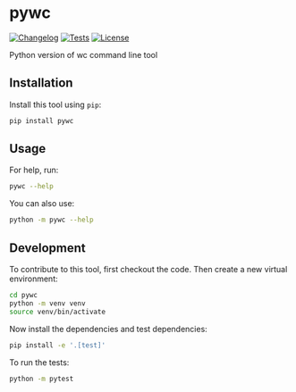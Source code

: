 # pywc

[![Changelog](https://img.shields.io/github/v/release/Akatama/pywc?include_prereleases&label=changelog)](https://github.com/Akatama/pywc/releases)
[![Tests](https://github.com/Akatama/pywc/actions/workflows/test.yml/badge.svg)](https://github.com/Akatama/pywc/actions/workflows/test.yml)
[![License](https://img.shields.io/badge/license-Apache%202.0-blue.svg)](https://github.com/Akatama/pywc/blob/master/LICENSE)

Python version of wc command line tool

## Installation

Install this tool using `pip`:
```bash
pip install pywc
```
## Usage

For help, run:
```bash
pywc --help
```
You can also use:
```bash
python -m pywc --help
```
## Development

To contribute to this tool, first checkout the code. Then create a new virtual environment:
```bash
cd pywc
python -m venv venv
source venv/bin/activate
```
Now install the dependencies and test dependencies:
```bash
pip install -e '.[test]'
```
To run the tests:
```bash
python -m pytest
```
